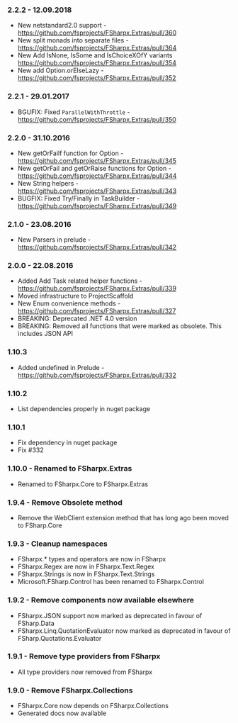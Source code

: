 ### 2.2.2 - 12.09.2018
* New netstandard2.0 support - https://github.com/fsprojects/FSharpx.Extras/pull/360
* New split monads into separate files - https://github.com/fsprojects/FSharpx.Extras/pull/364
* New Add IsNone, IsSome and IsChoiceXOfY variants https://github.com/fsprojects/FSharpx.Extras/pull/354
* New add Option.orElseLazy - https://github.com/fsprojects/FSharpx.Extras/pull/352

### 2.2.1 - 29.01.2017
* BGUFIX: Fixed `ParallelWithThrottle` - https://github.com/fsprojects/FSharpx.Extras/pull/350

### 2.2.0 - 31.10.2016
* New getOrFailf function for Option - https://github.com/fsprojects/FSharpx.Extras/pull/345
* New getOrFail and getOrRaise functions for Option - https://github.com/fsprojects/FSharpx.Extras/pull/344
* New String helpers - https://github.com/fsprojects/FSharpx.Extras/pull/343
* BUGFIX: Fixed Try/Finally in TaskBuilder - https://github.com/fsprojects/FSharpx.Extras/pull/349

### 2.1.0 - 23.08.2016
* New Parsers in prelude - https://github.com/fsprojects/FSharpx.Extras/pull/342

### 2.0.0 - 22.08.2016
* Added Add Task related helper functions - https://github.com/fsprojects/FSharpx.Extras/pull/339
* Moved infrastructure to ProjectScaffold
* New Enum convenience methods - https://github.com/fsprojects/FSharpx.Extras/pull/327
* BREAKING: Deprecated .NET 4.0 version
* BREAKING: Removed all functions that were marked as obsolete. This includes JSON API

### 1.10.3 
* Added undefined in Prelude - https://github.com/fsprojects/FSharpx.Extras/pull/332

### 1.10.2
* List dependencies properly in nuget package

### 1.10.1
* Fix dependency in nuget package
* Fix #332

### 1.10.0 - Renamed to FSharpx.Extras
* Renamed to FSharpx.Core to FSharpx.Extras

### 1.9.4 - Remove Obsolete method
* Remove the WebClient extension method that has long ago been moved to FSharp.Core

### 1.9.3 - Cleanup namespaces
* FSharpx.* types and operators are now in FSharpx
* FSharpx.Regex are now in FSharpx.Text.Regex
* FSharpx.Strings is now in FSharpx.Text.Strings
* Microsoft.FSharp.Control has been renamed to FSharpx.Control

### 1.9.2 - Remove components now available elsewhere
* FSharpx.JSON support now marked as deprecated in favour of FSharp.Data
* FSharpx.Linq.QuotationEvaluator now marked as deprecated in favour of FSharp.Quotations.Evaluator 

### 1.9.1 - Remove type providers from FSharpx
* All type providers now removed from FSharpx

### 1.9.0 - Remove FSharpx.Collections
* FSharpx.Core now depends on FSharpx.Collections
* Generated docs now available


